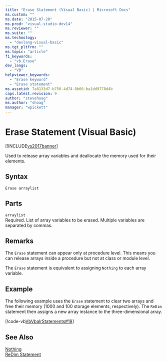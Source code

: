 ```yaml
---
title: "Erase Statement (Visual Basic) | Microsoft Docs"
ms.custom: ""
ms.date: "2015-07-20"
ms.prod: "visual-studio-dev14"
ms.reviewer: ""
ms.suite: ""
ms.technology: 
  - "devlang-visual-basic"
ms.tgt_pltfrm: ""
ms.topic: "article"
f1_keywords: 
  - "vb.Erase"
dev_langs: 
  - "VB"
helpviewer_keywords: 
  - "Erase keyword"
  - "Erase statement"
ms.assetid: 7a8133d7-b750-4d74-8b66-ba1dd9778d4b
caps.latest.revision: 9
author: "stevehoag"
ms.author: "shoag"
manager: "wpickett"
---
```

# Erase Statement (Visual Basic)
[!INCLUDE[vs2017banner](../../../includes/vs2017banner.md)]

Used to release array variables and deallocate the memory used for their elements.  
  
## Syntax  
  
```  
Erase arraylist  
```  
  
## Parts  
 `arraylist`  
 Required. List of array variables to be erased. Multiple variables are separated by commas.  
  
## Remarks  
 The `Erase` statement can appear only at procedure level. This means you can release arrays inside a procedure but not at class or module level.  
  
 The `Erase` statement is equivalent to assigning `Nothing` to each array variable.  
  
## Example  
 The following example uses the `Erase` statement to clear two arrays and free their memory (1000 and 100 storage elements, respectively). The `ReDim` statement then assigns a new array instance to the three-dimensional array.  
  
 [!code-vb[VbVbalrStatements#19](../../../snippets/visualbasic/VS_Snippets_VBCSharp/VbVbalrStatements/VB/Class1.vb#19)]  
  
## See Also  
 [Nothing](../../../visual-basic/language-reference/nothing.md)   
 [ReDim Statement](../../../visual-basic/language-reference/statements/redim-statement.md)